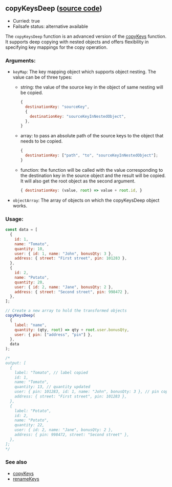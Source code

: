 ## copyKeysDeep ([source code](https://github.com/bigbinary/neeto-cist/blob/9b5f349ecf0c1c7d258fa92ef2088c29f85274e6/src/arrays.js#L102-L121))

- Curried: true
- Failsafe status: alternative available

The `copyKeysDeep` function is an advanced version of the
[copyKeys](./copyKeys.md) function. It supports deep copying with nested objects
and offers flexibility in specifying key mappings for the copy operation.

### Arguments:

- `keyMap`: The key mapping object which supports object nesting. The value can
  be of three types:

  - string: the value of the source key in the object of same nesting will be
    copied.
    ```js
    {
      destinationKey: "sourceKey",
      {
        destinationKey: "sourceKeyInNestedObject",
      },
    }
    ```
  - array: to pass an absolute path of the source keys to the object that needs
    to be copied.
    ```js
    {
      destinationKey: ["path", "to", "sourceKeyInNestedObject"];
    }
    ```
  - function: the function will be called with the value corresponding to the
    destination key in the source object and the result will be copied. It will
    also get the root object as the second argument.
    ```js
    { destinationKey: (value, root) => value + root.id, }
    ```

- `objectArray`: The array of objects on which the copyKeysDeep object works.

### Usage:

```js
const data = [
  {
    id: 1,
    name: "Tomato",
    quantity: 10,
    user: { id: 1, name: "John", bonusQty: 3 },
    address: { street: "First street", pin: 101283 },
  },
  {
    id: 2,
    name: "Potato",
    quantity: 20,
    user: { id: 2, name: "Jane", bonusQty: 2 },
    address: { street: "Second street", pin: 998472 },
  },
];

// Create a new array to hold the transformed objects
copyKeysDeep(
  {
    label: "name",
    quantity: (qty, root) => qty + root.user.bonusQty,
    user: { pin: ["address", "pin"] },
  },
  data
);

/*
output: [
  {
    label: "Tomato", // label copied
    id: 1,
    name: "Tomato",
    quantity: 13, // quantity updated
    user: { pin: 101283, id: 1, name: "John", bonusQty: 3 }, // pin copied
    address: { street: "First street", pin: 101283 },
  },
  {
    label: "Potato",
    id: 2,
    name: "Potato",
    quantity: 22,
    user: { id: 2, name: "Jane", bonusQty: 2 },
    address: { pin: 998472, street: "Second street" },
  },
];
*/
```

### See also

- [copyKeys](./copyKeys.md)
- [renameKeys](./renameKeys.md)
